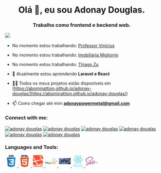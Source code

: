 
<h1 align="center">Olá 👋, eu sou Adonay Douglas.</h1>
<h3 align="center">Trabalho como frontend e beckend web.</h3>

<img src="https://raw.githubusercontent.com/MicaelliMedeiros/micaellimedeiros/master/image/computer-illustration.png">

- No momento estou trabalhando: [Professor Vinícius](https://professorviniciusteixeira.com.br/)

- No momento estou trabalhando: [Imobiliária Migliorini](https://www.imobiliariamigliorini.com.br/)

- No momento estou trabalhando: [Thiago Zu](https://abominattion.github.io/thiago-zu/)

- 🌱 Atualmente estou aprendendo **Laravel e React**

- 👨‍💻 Todos os meus projetos estão disponíveis em [https://abominattion.github.io/adonay-douglas/]https://abominattion.github.io/adonay-douglas/)

- 📫 Como chegar até mim **adonaypowermetal@gmail.com**

<h3 align="left">Connect with me:</h3>
<p align="left">
<a href="https://dev.to/adonay douglas" target="blank"><img align="center" src="https://raw.githubusercontent.com/rahuldkjain/github-profile-readme-generator/master/src/images/icons/Social/devto.svg" alt="adonay douglas" height="30" width="40" /></a>
<a href="https://twitter.com/adonay douglas" target="blank"><img align="center" src="https://raw.githubusercontent.com/rahuldkjain/github-profile-readme-generator/master/src/images/icons/Social/twitter.svg" alt="adonay douglas" height="30" width="40" /></a>
<a href="https://linkedin.com/in/adonay douglas" target="blank"><img align="center" src="https://raw.githubusercontent.com/rahuldkjain/github-profile-readme-generator/master/src/images/icons/Social/linked-in-alt.svg" alt="adonay douglas" height="30" width="40" /></a>
<a href="https://fb.com/adonay douglas" target="blank"><img align="center" src="https://raw.githubusercontent.com/rahuldkjain/github-profile-readme-generator/master/src/images/icons/Social/facebook.svg" alt="adonay douglas" height="30" width="40" /></a>
<a href="https://instagram.com/adonay douglas" target="blank"><img align="center" src="https://raw.githubusercontent.com/rahuldkjain/github-profile-readme-generator/master/src/images/icons/Social/instagram.svg" alt="adonay douglas" height="30" width="40" /></a>
<a href="https://www.youtube.com/c/adonay douglas" target="blank"><img align="center" src="https://raw.githubusercontent.com/rahuldkjain/github-profile-readme-generator/master/src/images/icons/Social/youtube.svg" alt="adonay douglas" height="30" width="40" /></a>
</p>

<h3 align="left">Languages and Tools:</h3>
<p align="left"> <a href="https://www.w3schools.com/css/" target="_blank" rel="noreferrer"> <img src="https://raw.githubusercontent.com/devicons/devicon/master/icons/css3/css3-original-wordmark.svg" alt="css3" width="40" height="40"/> </a> <a href="https://www.w3.org/html/" target="_blank" rel="noreferrer"> <img src="https://raw.githubusercontent.com/devicons/devicon/master/icons/html5/html5-original-wordmark.svg" alt="html5" width="40" height="40"/> </a> <a href="https://laravel.com/" target="_blank" rel="noreferrer"> <img src="https://raw.githubusercontent.com/devicons/devicon/master/icons/laravel/laravel-plain-wordmark.svg" alt="laravel" width="40" height="40"/> </a> <a href="https://www.mysql.com/" target="_blank" rel="noreferrer"> <img src="https://raw.githubusercontent.com/devicons/devicon/master/icons/mysql/mysql-original-wordmark.svg" alt="mysql" width="40" height="40"/> </a> <a href="https://www.php.net" target="_blank" rel="noreferrer"> <img src="https://raw.githubusercontent.com/devicons/devicon/master/icons/php/php-original.svg" alt="php" width="40" height="40"/> </a> <a href="https://reactjs.org/" target="_blank" rel="noreferrer"> <img src="https://raw.githubusercontent.com/devicons/devicon/master/icons/react/react-original-wordmark.svg" alt="react" width="40" height="40"/> </a> <a href="https://sass-lang.com" target="_blank" rel="noreferrer"> <img src="https://raw.githubusercontent.com/devicons/devicon/master/icons/sass/sass-original.svg" alt="sass" width="40" height="40"/> </a> </p>
